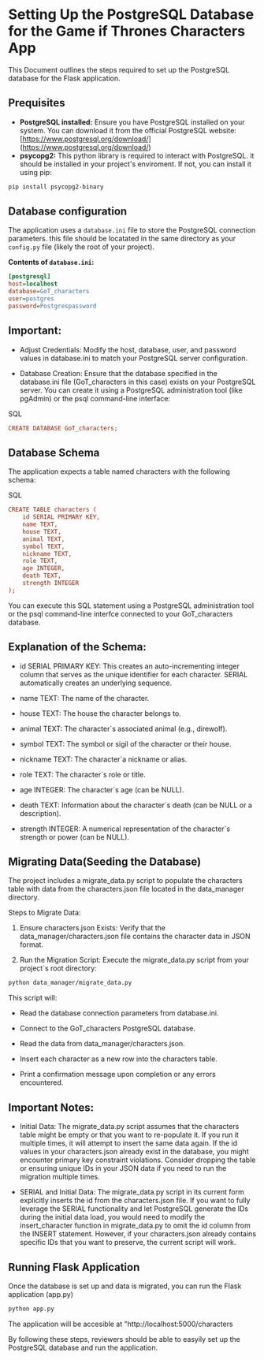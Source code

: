 # Setting Up the PostgreSQL Database for the Game if Thrones Characters App

This Document outlines the steps required to set up the PostgreSQL database for the Flask application.

## Prequisites

- **PostgreSQL installed:** Ensure you have PostgreSQL installed on your system. You can download it from the official PostgreSQL website: [https://www.postgresql.org/download/] (https://www.postgresql.org/download/)
- **psycopg2:** This python library is required to interact with PostgreSQL. it should be installed in your project's enviroment. If not, you can install it using pip:
```bash
pip install psycopg2-binary
```

## Database configuration
The application uses a `database.ini` file to store the PostgreSQL connection parameters. this file should be locatated in the same directory as your `config.py` file (likely the root of your project).

**Contents of `database.ini`:**

```ini
[postgresql]
host=localhost
database=GoT_characters
user=postgres
password=Postgrespassword
```

## Important:

- Adjust Credentials: Modify the host, database, user, and password values in database.ini to match your PostgreSQL server configuration.

- Database Creation: Ensure that the database specified in the database.ini file (GoT_characters in this case) exists on your PostgreSQL server. You can create it using a PostgreSQL administration tool (like pgAdmin) or the psql command-line interface:

SQL
```ini
CREATE DATABASE GoT_characters;
```



## Database Schema
The application expects a table named characters with the following schema:

SQL
```ini
CREATE TABLE characters (
    id SERIAL PRIMARY KEY,
    name TEXT,
    house TEXT,
    animal TEXT,
    symbol TEXT,
    nickname TEXT,
    role TEXT,
    age INTEGER,
    death TEXT,
    strength INTEGER
);
```

You can execute this SQL statement using a PostgreSQL administration tool or the psql command-line interfce connected to your GoT_characters database. 

## Explanation of the Schema: 
- id SERIAL PRIMARY KEY: This creates an auto-incrementing integer column that serves as the unique identifier for each character. SERIAL automatically creates an underlying sequence.

- name TEXT: The name of the character.

- house TEXT: The house the character belongs to.

- animal TEXT: The character`s associated animal (e.g., direwolf).

- symbol TEXT: The symbol or sigil of the character or their house.
- nickname TEXT: The character`a nickname or alias.

- role TEXT: The character`s role or title.

- age INTEGER: The character`s age (can be NULL).

- death TEXT: Information about the character`s death (can be NULL or a description).

- strength INTEGER: A numerical representation of the character`s strength or power (can be NULL).

## Migrating Data(Seeding the Database)

The project includes a migrate_data.py script to populate the characters table with data from the characters.json file located in the data_manager directory.

Steps to Migrate Data:

1. Ensure characters.json Exists: Verify that the data_manager/characters.json file contains the character data in JSON format.

2. Run the Migration Script: Execute the migrate_data.py script from your project`s root directory:
```bash
python data_manager/migrate_data.py
```

This script will:

- Read the database connection parameters from database.ini.

- Connect to the GoT_characters PostgreSQL database.

- Read the data from data_manager/characters.json.

- Insert each character as a new row into the characters table.

- Print a confirmation message upon completion or any errors encountered.


## Important Notes:

- Initial Data: The migrate_data.py script assumes that the characters table might be empty or that you want to re-populate it. If you run it multiple times, it will attempt to insert the same data again. If the id values in your characters.json already exist in the database, you might encounter primary key constraint violations. Consider dropping the table or ensuring unique IDs in your JSON data if you need to run the migration multiple times.

- SERIAL and Initial Data: The migrate_data.py script in its current form explicitly inserts the id from the characters.json file. If you want to fully leverage the SERIAL functionality and let PostgreSQL generate the IDs during the initial data load, you would need to modify the insert_character function in migrate_data.py to omit the id column from the INSERT statement. However, if your characters.json already contains specific IDs that you want to preserve, the current script will work.

## Running Flask Application

Once the database is set up and data is migrated, you can run the Flask application (app.py)
```bash
python app.py
```

The application will be accesible at "http://localhost:5000/characters

By following these steps, reviewers should be able to easyíly set up the PostgreSQL database and run the application. 